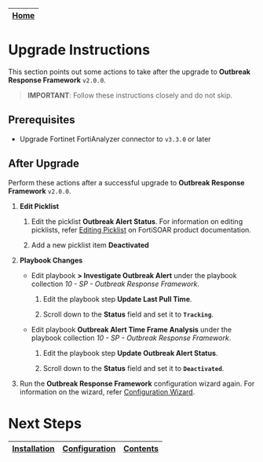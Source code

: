 | [Home](../README.md) |
|----------------------|

# Upgrade Instructions

This section points out some actions to take after the upgrade to **Outbreak Response Framework** `v2.0.0`.

> **IMPORTANT**: Follow these instructions closely and do not skip.

## Prerequisites

- Upgrade Fortinet FortiAnalyzer connector to `v3.3.0` or later

<!-- ## Before upgrade

 1. 
 
 2. 
 
 3.  -->

## After Upgrade

Perform these actions after a successful upgrade to **Outbreak Response Framework** `v2.0.0`.

1. **Edit Picklist**

    1. Edit the picklist **Outbreak Alert Status**. For information on editing picklists, refer [Editing Picklist](https://docs.fortinet.com/document/fortisoar/7.6.0/administration-guide/97786/application-editor#Picklist_Editor) on FortiSOAR product documentation.

    2. Add a new picklist item **Deactivated**

2. **Playbook Changes**

    - Edit playbook **> Investigate Outbreak Alert** under the playbook collection *10 - SP - Outbreak Response Framework*.

        1. Edit the playbook step **Update Last Pull Time**.

        2. Scroll down to the **Status** field and set it to **`Tracking`**.

    - Edit playbook **Outbreak Alert Time Frame Analysis** under the playbook collection *10 - SP - Outbreak Response Framework*.

        1. Edit the playbook step **Update Outbreak Alert Status**.

        2. Scroll down to the **Status** field and set it to **`Deactivated`**.

3. Run the **Outbreak Response Framework** configuration wizard again. For information on the wizard, refer [Configuration Wizard](./setup.md#setup-outbreak-response-framework-on-fortisoar).

# Next Steps

| [Installation](./setup.md#installation) | [Configuration](./setup.md#configuration) | [Contents](./contents.md) |
|-----------------------------------------|-------------------------------------------|---------------------------|
